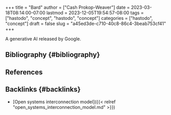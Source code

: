 +++
title = "Bard"
author = ["Cash Prokop-Weaver"]
date = 2023-03-18T08:14:00-07:00
lastmod = 2023-12-05T19:54:57-08:00
tags = ["hastodo", "concept", "hastodo", "concept"]
categories = ["hastodo", "concept"]
draft = false
slug = "a45ed3de-c710-40c8-86c4-3beab753cf41"
+++

A generative AI released by Google.


## Bibliography {#bibliography}

## References

<style>.csl-entry{text-indent: -1.5em; margin-left: 1.5em;}</style><div class="csl-bib-body">
</div>


## Backlinks {#backlinks}

-   [Open systems interconnection model]({{< relref "open_systems_interconnection_model.md" >}})

